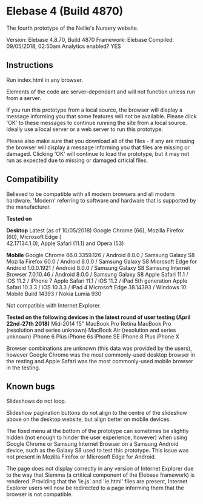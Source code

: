 # Elebase 4 (Build 4870)
The fourth prototype of the Nellie's Nursery website.

Version: Elebase 4.8.70, Build 4870
Framework: Elebase
Compiled: 09/05/2018, 02:50am
Analytics enabled? YES

## Instructions

Run index.html in any browser.

Elements of the code are server-dependant and will not function unless run from a server.

If you run this prototype from a local source, the browser will display a message informing you that some features will not be available. Please click 'OK' to these messages to continue running the site from a local source. Ideally use a local server or a web server to run this prototype. 

Please also make sure that you download all of the files - if any are missing the browser will display a message informing you that files are missing or damaged. Clicking 'OK' will continue to load the prototype, but it may not run as expected due to missing or damaged crticial files. 

## Compatibility
Believed to be compatible with all modern browsers and all modern hardware. 'Modern' referring to software and hardware that is supported by the manufacturer. 

**Tested on**

**Desktop**
Latest (as of 10/05/2018) Google Chrome (66), Mozilla Firefox (60), Microsoft Edge (  
42.17134.1.0), Apple Safari (11.1) and Opera (53)

**Mobile**
Google Chrome 66.0.3359.126 / Android 8.0.0 / Samsung Galaxy S8
Mozilla Firefox 60.0 / Android 8.0.0 / Samsung Galaxy S8
Microsoft Edge for Android 1.0.0.1921 / Android 8.0.0 / Samsung Galaxy S8
Samsung Internet Browser 7.0.10.46 / Android 8.0.0 / Samsung Galaxy S8
Apple Safari 11.1 / iOS 11.2 / iPhone 7
Apple Safari 11.1 / iOS 11.2 / iPad 5th generation
Apple Safari 10.3.3 / iOS 10.3.3 / iPad 4
Microsoft Edge 38.14393 / Windows 10 Mobile Build 14393 / Nokia Lumia 930

Not compatible with Internet Explorer.

**Tested on the following devices in the latest round of user testing (April 22nd-27th 2018)**
Mid-2014 15" MacBook Pro Retina
MacBook Pro (resolution and series unknown)
MacBook Air (resolution and series unknown)
iPhone 6 Plus
iPhone 6s
iPhone SE
iPhone 8 Plus
iPhone X

Browser combinations are unknown (this data was provided by the users), however Google Chrome was the most commonly-used desktop browser in the resting and Apple Safari was the most commonly-used mobile browser in the testing. 

## Known bugs

Slideshows do not loop. 

Slideshow pagination buttons do not align to the centre of the slideshow above on the desktop website, but align better on mobile devices.

The fixed menu at the bottom of the prototype can sometimes be slightly hidden (not enough to hinder the user experience, however) when using Google Chrome or Samsung Internet Browser on a Samsung Android device, such as the Galaxy S8 used to test this prototype. This issue was not present in Mozilla Firefox or Microsoft Edge for Android. 

The page does not display correctly in any version of Internet Explorer due to the way that Siemma (a crtitical component of the Elebase framework) is rendered. Providing that the 'ie.js' and 'ie.html' files are present, Internet Explorer users will now be redirected to a page informing them that the browser is not compatible. 
